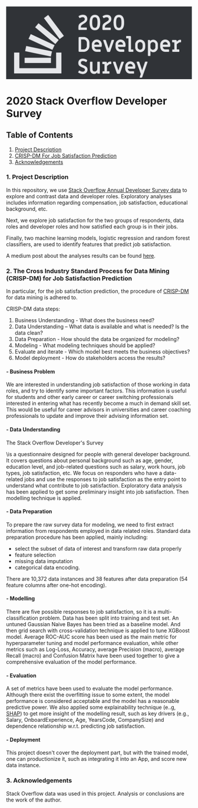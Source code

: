 ![](readme-assets/sof-2020-dev-survey.png?raw=true)

# 2020 Stack Overflow Developer Survey

## Table of Contents
1. [Project Description](#project_desc)
2. [CRISP-DM For Job Satisfaction Prediction](#CRISP-DM)
3. [Acknowledgements](#ack)

### 1. Project Description <a name="project_desc"></a>
In this repository, we use [Stack Overflow Annual Developer Survey data](https://insights.stackoverflow.com/survey)
to explore and contrast data and developer roles. Exploratory analyses includes information regarding compensation, job satisfaction, educational background, etc.

Next, we explore job satisfaction for the two groups of respondents, data roles and developer roles and how satisfied
each group is in their jobs.

Finally, two machine learning models, logistic regression and random forest classifiers, are used to identify
features that predict job satisfaction.

A medium post about the analyses results can be found [here](https://lcxustc.medium.com/salary-satisfaction-trend-of-data-jobs-f47bdf72afa3).

### 2. The Cross Industry Standard Process for Data Mining (CRISP-DM) for Job Satisfaction Prediction <a name="CRISP-DM"></a>
In particular, for the job satisfaction prediction, the procedure of [CRISP-DM](https://www.datascience-pm.com/crisp-dm-2/) for data mining is adhered to.

CRISP-DM data steps:

1. Business Understanding - What does the business need?
2. Data Understanding – What data is available and what is needed? Is the data clean?
3. Data Preparation - How should the data be organized for modeling?
4. Modeling - What modeling techniques should be applied?
5. Evaluate and iterate - Which model best meets the business objectives?
6. Model deployment - How do stakeholders access the results?


#### - Business Problem
We are interested in understanding job satisfaction of those working in data roles, and try to identify some important factors. This information is useful for students and other early career or career switching professionals interested in
entering what has recently become a much in demand skill set. This would be useful for career advisors in universities and career coaching professionals to update and improve their advising information set.


#### - Data Understanding
The Stack Overflow Developer's Survey



\is a questionnaire designed for people with general developer background. It
 covers questions about personal background such as age, gender, education level, and job-related questions such as
  salary, work hours, job types, job satisfaction, etc. We focus on responders who have a data-related jobs and use the
   responses to job satisfaction as the entry point to understand what contribute to job satisfaction. Exploratory
    data analysis has been applied to get some preliminary insight into job satisfaction. Then modelling technique is applied.

#### - Data Preparation
To prepare the raw survey data for modeling, we need to first extract information from respondents employed in data related roles. Standard data preparation procedure has been applied, mainly including:

* select the subset of data of interest and transform raw data properly
* feature selection
* missing data imputation
* categorical data encoding.

There are 10,372 data instances and 38 features after data preparation (54 feature columns after one-hot encoding).

#### - Modelling
There are five possible responses to job satisfaction, so it is a multi-classification problem. Data has been split
into training and test set. An untuned Gaussian Naive Bayes has been tried as a baseline model. And then grid search with cross-validation technique is applied to tune XGBoost model. Average ROC-AUC score has been used as the main metric for hyperparameter tuning and model performance evaluation, while other metrics such as Log-Loss, Accuracy, average Precision (macro), average Recall (macro) and Confusion Matrix have been used together to give a comprehensive evaluation of the model performance.

#### - Evaluation
A set of metrics have been used to evaluate the model performance. Although there exist the overfitting issue to
some extent, the model performance is considered acceptable and the model has a reasonable predictive power. We also applied some explainability technique (e..g, [SHAP](https://github.com/slundberg/shap)) to get more insight of the modelling result, such as key drivers (e.g., Salary, OnboardExperience, Age, YearsCode, CompanySize) and dependence relationship w.r.t. predicting job satisfaction.

#### - Deployment
This project doesn't cover the deployment part, but with the trained model, one can productionize it, such as
integrating it into an App, and score new data instance.

### 3. Acknowledgements <a name="ack"></a>
Stack Overflow data was used in this project. Analysis or conclusions are the
work of the author.

